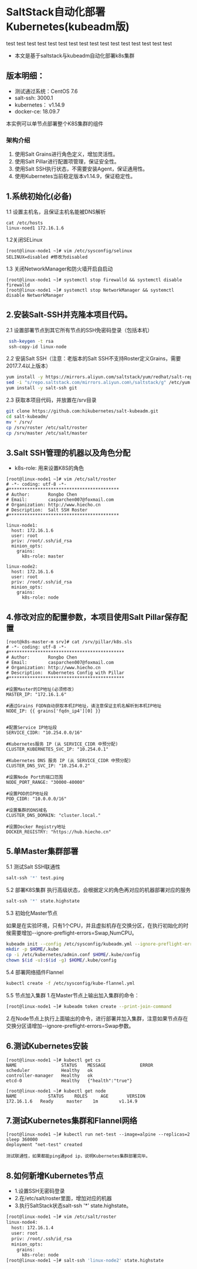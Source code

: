 # SaltStack自动化部署Kubernetes(kubeadm版)
test
test
test
test
test
test
test
test
test
test
test
test
test
test
test
test


- 本文是基于saltstack与kubeadm自动化部署k8s集群

## 版本明细：

- 测试通过系统：CentOS 7.6
- salt-ssh:     3000.1
- kubernetes：  v1.14.9
- docker-ce:    18.09.7

本实例可以单节点部署整个K8S集群的组件

### 架构介绍
1. 使用Salt Grains进行角色定义，增加灵活性。
2. 使用Salt Pillar进行配置项管理，保证安全性。
3. 使用Salt SSH执行状态，不需要安装Agent，保证通用性。
4. 使用Kubernetes当前稳定版本v1.14.9，保证稳定性。


## 1.系统初始化(必备)

1.1 设置主机名，且保证主机名能被DNS解析
```
cat /etc/hosts
linux-noed1 172.16.1.6
```

1.2关闭SELinux

```
[root@linux-node1 ~]# vim /etc/sysconfig/selinux
SELINUX=disabled #修改为disabled
```

1.3 关闭NetworkManager和防火墙开启自启动
```
[root@linux-node1 ~]# systemctl stop firewalld && systemctl disable firewalld
[root@linux-node1 ~]# systemctl stop NetworkManager && systemctl disable NetworkManager
```

## 2.安装Salt-SSH并克隆本项目代码。

2.1 设置部署节点到其它所有节点的SSH免密码登录（包括本机）
```bash
 ssh-keygen -t rsa
 ssh-copy-id linux-node
```

2.2 安装Salt SSH（注意：老版本的Salt SSH不支持Roster定义Grains，需要2017.7.4以上版本）
```bash
yum install -y https://mirrors.aliyun.com/saltstack/yum/redhat/salt-repo-latest-2.el7.noarch.rpm
sed -i "s/repo.saltstack.com/mirrors.aliyun.com\/saltstack/g" /etc/yum.repos.d/salt-latest.repo
yum install -y salt-ssh git
```

2.3 获取本项目代码，并放置在/srv目录
```bash
git clone https://github.com:hikubernetes/salt-kubeadm.git
cd salt-kubeadm/
mv * /srv/
cp /srv/roster /etc/salt/roster
cp /srv/master /etc/salt/master
```


## 3.Salt SSH管理的机器以及角色分配

- k8s-role: 用来设置K8S的角色

```
[root@linux-node1 ~]# vim /etc/salt/roster 
# -*- coding: utf-8 -*-
#******************************************
# Author:       Rongbo Chen
# Email:        casparchen007@foxmail.com
# Organization: http://www.hiecho.cn
# Description:  Salt SSH Roster
#******************************************

linux-node1:
  host: 172.16.1.6
  user: root
  priv: /root/.ssh/id_rsa
  minion_opts: 
    grains:
      k8s-role: master

linux-node2:
  host: 172.16.1.6
  user: root
  priv: /root/.ssh/id_rsa
  minion_opts:
    grains:
      k8s-role: node
```

## 4.修改对应的配置参数，本项目使用Salt Pillar保存配置
```
[root@k8s-master-m srv]# cat /srv/pillar/k8s.sls 
# -*- coding: utf-8 -*-
#********************************************
# Author:       Rongbo Chen
# Email:        casparchen007@foxmail.com
# Organization: http://www.hiecho.cn
# Description:  Kubernetes Config with Pillar
#********************************************

#设置Master的IP地址(必须修改)
MASTER_IP: "172.16.1.6"

#通过Grains FQDN自动获取本机IP地址，请注意保证主机名解析到本机IP地址
NODE_IP: {{ grains['fqdn_ip4'][0] }}


#配置Service IP地址段
SERVICE_CIDR: "10.254.0.0/16"

#Kubernetes服务 IP (从 SERVICE_CIDR 中预分配)
CLUSTER_KUBERNETES_SVC_IP: "10.254.0.1"

#Kubernetes DNS 服务 IP (从 SERVICE_CIDR 中预分配)
CLUSTER_DNS_SVC_IP: "10.254.0.2"

#设置Node Port的端口范围
NODE_PORT_RANGE: "30000-40000"

#设置POD的IP地址段
POD_CIDR: "10.0.0.0/16"

#设置集群的DNS域名
CLUSTER_DNS_DOMAIN: "cluster.local."

#设置Docker Registry地址
DOCKER_REGISTRY: "https://hub.hiecho.cn"
```

## 5.单Master集群部署

5.1 测试Salt SSH联通性
```bash
salt-ssh '*' test.ping
```

5.2 部署K8S集群
执行高级状态，会根据定义的角色再对应的机器部署对应的服务
```bash
salt-ssh '*' state.highstate
```
5.3 初始化Master节点

如果是在实验环境，只有1个CPU，并且虚拟机存在交换分区，在执行初始化的时候需要增加--ignore-preflight-errors=Swap,NumCPU。
```bash
kubeadm init --config /etc/sysconfig/kubeadm.yml --ignore-preflight-errors=Swap,NumCPU 
mkdir -p $HOME/.kube
cp -i /etc/kubernetes/admin.conf $HOME/.kube/config
chown $(id -u):$(id -g) $HOME/.kube/config
```

5.4 部署网络插件Flannel 

```bash
kubectl create -f /etc/sysconfig/kube-flannel.yml 
```

5.5 节点加入集群
1.在Master节点上输出加入集群的命令：
```bash
[root@linux-node1 ~]# kubeadm token create --print-join-command
```
2.在Node节点上执行上面输出的命令，进行部署并加入集群，注意如果节点存在交换分区请增加--ignore-preflight-errors=Swap参数。

## 6.测试Kubernetes安装
```
[root@linux-node1 ~]# kubectl get cs
NAME                 STATUS    MESSAGE             ERROR
scheduler            Healthy   ok                  
controller-manager   Healthy   ok                  
etcd-0               Healthy   {"health":"true"}   

[root@linux-node1 ~]# kubectl get node
NAME            STATUS    ROLES     AGE       VERSION
172.16.1.6   Ready     master    1m        v1.14.9
```

## 7.测试Kubernetes集群和Flannel网络

```
[root@linux-node1 ~]# kubectl run net-test --image=alpine --replicas=2 sleep 360000
deployment "net-test" created

测试联通性，如果都能ping通pod ip，说明Kubernetes集群部署完毕。
```
## 8.如何新增Kubernetes节点

- 1.设置SSH无密码登录
- 2.在/etc/salt/roster里面，增加对应的机器
- 3.执行SaltStack状态salt-ssh '*' state.highstate。
```bash
[root@linux-node1 ~]# vim /etc/salt/roster 
linux-node4:
  host: 172.16.1.4
  user: root
  priv: /root/.ssh/id_rsa
  minion_opts:
    grains:
      k8s-role: node
[root@linux-node1 ~]# salt-ssh 'linux-node2' state.highstate
```

